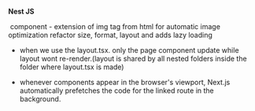 **Nest JS**

<Image> component - 
extension of img tag from html for automatic image optimization
refactor size, format, layout and adds lazy loading

- when we use the layout.tsx. only the page component update while layout wont re-render.(layout is shared by all nested folders inside the folder where layout.tsx is made)

- whenever <Link> components appear in the browser's viewport, Next.js automatically prefetches the code for the linked route in the background.
